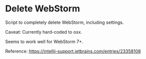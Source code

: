 # Delete WebStorm

Script to completely delete WebStorm, including settings.

Caveat: Currently hard-coded to osx.

Seems to work well for WebStorm 7+.

Reference: https://intellij-support.jetbrains.com/entries/23358108
